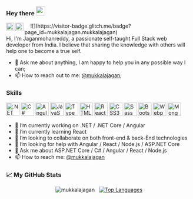 ### Hey there <img src="https://media.giphy.com/media/hvRJCLFzcasrR4ia7z/giphy.gif" width="25px">

<a href="https://www.linkedin.com/in/mukkalajagan/" target="_blank">
  <img align="left" alt="Jagan's LinkedIN" width="22px" src="https://raw.githubusercontent.com/peterthehan/peterthehan/master/assets/linkedin.svg" />
</a>&nbsp;
<a href="https://twitter.com/mukkalajagan" target="_blank">
  <img align="left" alt="Jaganmohanreddy | Twitter" width="22px" src="https://raw.githubusercontent.com/peterthehan/peterthehan/master/assets/twitter.svg" />
</a>
&nbsp;
![](https://visitor-badge.glitch.me/badge?page_id=mukkalajagan.mukkalajagan)

<br />
Hi, I'm Jaganmohanreddy, a passionate self-taught Full Stack web developer from India. I believe that sharing the knowledge with others will help one to become a true self.
  
- 💬 Ask me about anything, I am happy to help you in any possible way I can;
- 📫 How to reach out to me: [@mukkalajagan](https://twitter.com/mukkalajagan);


### Skills

<p align="left">
<a href="https://dotnet.microsoft.com/en-us/" target="_blank" rel="noreferrer"><img src="https://raw.githubusercontent.com/danielcranney/readme-generator/main/public/icons/skills/dot-net-colored.svg" width="36" height="36" alt=".NET" /></a>
<a href="https://docs.microsoft.com/en-us/dotnet/csharp/" target="_blank" rel="noreferrer"><img src="https://raw.githubusercontent.com/danielcranney/readme-generator/main/public/icons/skills/csharp-colored.svg" width="36" height="36" alt="C#" /></a>
<a href="https://angular.io/" target="_blank" rel="noreferrer"><img src="https://raw.githubusercontent.com/danielcranney/readme-generator/main/public/icons/skills/angularjs-colored.svg" width="36" height="36" alt="Angular" /></a>
<a href="https://developer.mozilla.org/en-US/docs/Web/JavaScript" target="_blank" rel="noreferrer"><img src="https://raw.githubusercontent.com/danielcranney/readme-generator/main/public/icons/skills/javascript-colored.svg" width="36" height="36" alt="JavaScript" /></a>
<a href="https://www.typescriptlang.org/" target="_blank" rel="noreferrer"><img src="https://raw.githubusercontent.com/danielcranney/readme-generator/main/public/icons/skills/typescript-colored.svg" width="36" height="36" alt="TypeScript" /></a>
<a href="https://developer.mozilla.org/en-US/docs/Glossary/HTML5" target="_blank" rel="noreferrer"><img src="https://raw.githubusercontent.com/danielcranney/readme-generator/main/public/icons/skills/html5-colored.svg" width="36" height="36" alt="HTML5" /></a>
<a href="https://reactjs.org/" target="_blank" rel="noreferrer"><img src="https://raw.githubusercontent.com/danielcranney/readme-generator/main/public/icons/skills/react-colored.svg" width="36" height="36" alt="React" /></a>
<a href="https://www.w3.org/TR/CSS/#css" target="_blank" rel="noreferrer"><img src="https://raw.githubusercontent.com/danielcranney/readme-generator/main/public/icons/skills/css3-colored.svg" width="36" height="36" alt="CSS3" /></a>
<a href="https://sass-lang.com/" target="_blank" rel="noreferrer"><img src="https://raw.githubusercontent.com/danielcranney/readme-generator/main/public/icons/skills/sass-colored.svg" width="36" height="36" alt="Sass" /></a>
<a href="https://getbootstrap.com/" target="_blank" rel="noreferrer"><img src="https://raw.githubusercontent.com/danielcranney/readme-generator/main/public/icons/skills/bootstrap-colored.svg" width="36" height="36" alt="Bootstrap" /></a>
<a href="https://webpack.js.org/" target="_blank" rel="noreferrer"><img src="https://raw.githubusercontent.com/danielcranney/readme-generator/main/public/icons/skills/webpack-colored.svg" width="36" height="36" alt="Webpack" /></a>
<a href="https://www.mongodb.com/" target="_blank" rel="noreferrer"><img src="https://raw.githubusercontent.com/danielcranney/readme-generator/main/public/icons/skills/mongodb-colored.svg" width="36" height="36" alt="MongoDB" /></a>

</p>

- 🔭 I’m currently working on .NET / .NET Core / Angular
- 🌱 I’m currently learning  React
- 👯 I’m looking to collaborate on both front-end & back-End technologies
- 🤔 I’m looking for help with Angular / React / Node.js / ASP.NET Core
- 💬 Ask me about ASP.NET Core / C# / Angular / React / Node.js
- 📫 How to reach me: [@mukkalajagan](https://twitter.com/mukkalajagan)

### 📈 My GitHub Stats

<p align="center"> <img src="https://github-readme-stats.vercel.app/api?username=mukkalajagan&show_icons=true&theme=gotham" alt="mukkalajagan" />
&nbsp;
<a href="https://github.com/mukkalajagan" align="left"><img src="https://github-readme-stats.vercel.app/api/top-langs/?username=mukkalajagan&langs_count=10&title_color=0891b2&text_color=ffffff&icon_color=0891b2&bg_color=1c1917&hide_border=true&locale=en&custom_title=Top%20%Languages" alt="Top Languages" /></a>
